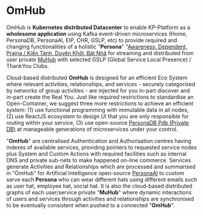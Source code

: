 # OmHub

OmHub is <b>Kubernetes distributed Datacenter</b> to enable KP-Platform as a <b>wholesome application</b> using Kafka event-driven microservices (Home, PersonaDB, PersonaAI, EIP, CHR, GSLP, etc) to provide required and changing functionalities of a holistic "<b>Persona</b>" "<a href="https://blog.khaiphong.io/2021/09/awareness.html#Section_1" target="_blank">Awareness, Dependent, Prajna / Kiến Tánh, Duyên Khởi, Bát Nhã</a> for streaming and distributed from user private <a href="https://github.com/khaiphong/muhub/" trget="_blank">MuHub</a> with selected GSLP (Global Service Local Presence) / ThankYou Clubs.

Cloud-based distributed <b>OmHub</b> is designed for an efficient Eco System where relevant activities, relationships, and services - securely categorised by networks of group activities - are injected for you in-part discover and in-part create the Real You. Just like required restrictions to standardise an Open-Container, we suggest three more restrictions to achieve an efficient system: (1) use functional programming with immutable data in all nodes, (2) use ReactJS ecosystem to design UI that you are only responsible for routing within your service, (3) use open-source <a href="https://github.com/khaiphong/personadb/tree/master/go/pdb/" trget="_blank">PersonaDB Pdb (Private DB)</a> at manageable generations of microservices under your control.

"<b>OmHub</b>" are centralised Authentication and Authorisation centres having indexes of available services, providing pointers to requested service nodes plus System and Custom Actions with required facilities such as internal DNS and private sub-nets to make happened on-line commerce. Services generate Activities and Relationships which are processed and summarised in "OmHub" for Artificial Intelligence open-source <a href="https://github.com/khaiphong/personaai/" trget="_blank">PersonaAI</a> to custom serve each <b>Persona</b> who can wear different hats using different emails such as user hat, employee hat, social hat. It is also the cloud-based distributed graphs of each user/service private "<b>MuHub</b>" where dynamic interactions of users and services through activities and relationships are synchronised to be eventually consistent when pushed to a connected "<b>OmHub</b>".

